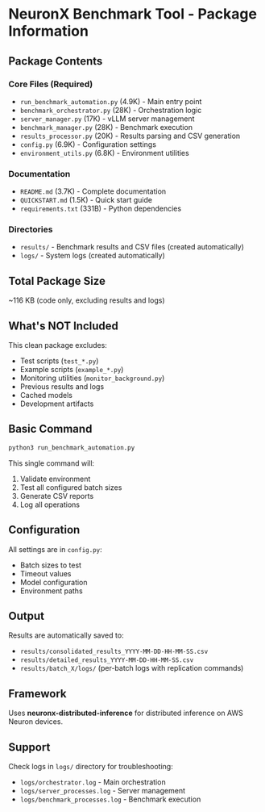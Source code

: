 # NeuronX Benchmark Tool - Package Information

## Package Contents

### Core Files (Required)
- `run_benchmark_automation.py` (4.9K) - Main entry point
- `benchmark_orchestrator.py` (28K) - Orchestration logic
- `server_manager.py` (17K) - vLLM server management
- `benchmark_manager.py` (28K) - Benchmark execution
- `results_processor.py` (20K) - Results parsing and CSV generation
- `config.py` (6.9K) - Configuration settings
- `environment_utils.py` (6.8K) - Environment utilities

### Documentation
- `README.md` (3.7K) - Complete documentation
- `QUICKSTART.md` (1.5K) - Quick start guide
- `requirements.txt` (331B) - Python dependencies

### Directories
- `results/` - Benchmark results and CSV files (created automatically)
- `logs/` - System logs (created automatically)

## Total Package Size
~116 KB (code only, excluding results and logs)

## What's NOT Included

This clean package excludes:
- Test scripts (`test_*.py`)
- Example scripts (`example_*.py`)
- Monitoring utilities (`monitor_background.py`)
- Previous results and logs
- Cached models
- Development artifacts

## Basic Command

```bash
python3 run_benchmark_automation.py
```

This single command will:
1. Validate environment
2. Test all configured batch sizes
3. Generate CSV reports
4. Log all operations

## Configuration

All settings are in `config.py`:
- Batch sizes to test
- Timeout values
- Model configuration
- Environment paths

## Output

Results are automatically saved to:
- `results/consolidated_results_YYYY-MM-DD-HH-MM-SS.csv`
- `results/detailed_results_YYYY-MM-DD-HH-MM-SS.csv`
- `results/batch_X/logs/` (per-batch logs with replication commands)

## Framework

Uses **neuronx-distributed-inference** for distributed inference on AWS Neuron devices.

## Support

Check logs in `logs/` directory for troubleshooting:
- `logs/orchestrator.log` - Main orchestration
- `logs/server_processes.log` - Server management
- `logs/benchmark_processes.log` - Benchmark execution
